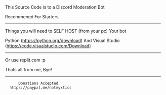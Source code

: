 This Source Code is to a Discord Moderation Bot

Recommened For Starters

_________________________________________________
Things you will need to SELF HOST (from your pc) Your bot

Python (https://python.org/download)
       And
Visual Studio (https://code.visualstudio.com/Download)
_________________________________________________
Or use replit.com
:p

Thats all from me, Bye!
_________________________________________________
          Donations Accepted
      https://paypal.me/notmyxtics
